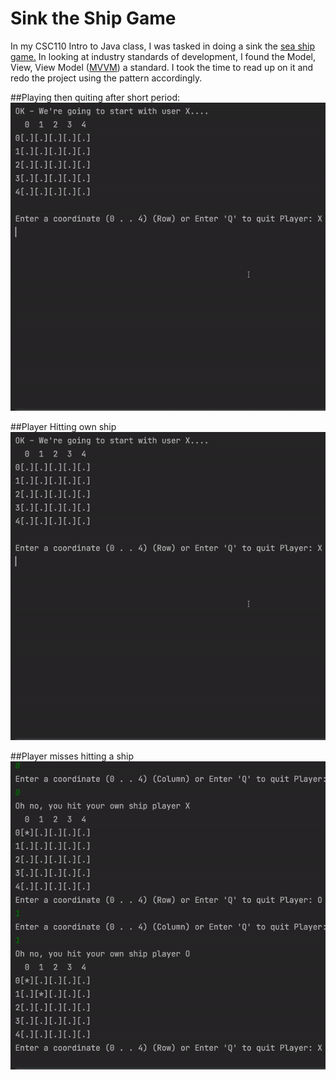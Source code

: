 # Sink the Ship Game
In my CSC110 Intro to Java class, I was tasked in doing a sink the [sea ship game.](https://github.com/RamziJabali/CSC110-intro-to-java/tree/master/assignment-4-sea-game) In looking at industry standards of development, I found the Model, View, View Model ([MVVM](https://en.wikipedia.org/wiki/Model%E2%80%93view%E2%80%93viewmodel)) a standard. I took the time to read up on it and redo the project using the pattern accordingly.

##Playing then quiting after short period:
![1](https://github.com/RamziJabali/ship-sinking-game-mvvm/blob/master/MVVMGIFS/MVVM1.gif)

##Player Hitting own ship
![2](https://github.com/RamziJabali/ship-sinking-game-mvvm/blob/master/MVVMGIFS/MVVM%20Hit%20own%20ship.gif)

##Player misses hitting a ship
![3](https://github.com/RamziJabali/ship-sinking-game-mvvm/blob/master/MVVMGIFS/MVVM%20hit%20nothing.gif)
